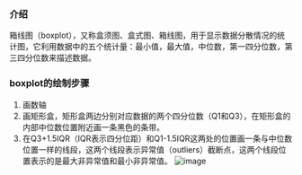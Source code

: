 ### 介绍
箱线图（boxplot），又称盒须图、盒式图、箱线图，用于显示数据分散情况的统计图，它利用数据中的五个统计量：最小值，最大值，中位数，第一四分位数，第三四分位数来描述数据。
### boxplot的绘制步骤
1. 画数轴
2. 画矩形盒，矩形盒两边分别对应数据的两个四分位数（Q1和Q3），在矩形盒的内部中位数位置附近画一条黑色的条带。
3. 在Q3+1.5IQR（IQR表示四分位距）和Q1-1.5IQR这两处的位置画一条与中位数位置一样的线段，这两个线段表示异常值（outliers）截断点，这两个线段位置表示的是最大非异常值和最小非异常值。
![image](http://github.com/itmyhome2013/readme_add_pic/raw/master/images/nongshalie.jpg)
